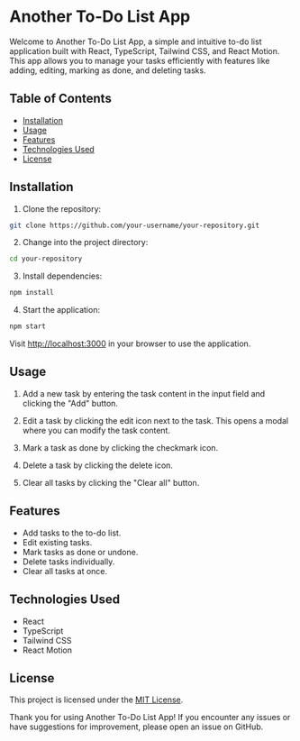 # Another To-Do List App

Welcome to Another To-Do List App, a simple and intuitive to-do list application built with React, TypeScript, Tailwind CSS, and React Motion. This app allows you to manage your tasks efficiently with features like adding, editing, marking as done, and deleting tasks.

## Table of Contents

- [Installation](#installation)
- [Usage](#usage)
- [Features](#features)
- [Technologies Used](#technologies-used)
- [License](#license)

## Installation

1. Clone the repository:

```bash
git clone https://github.com/your-username/your-repository.git
```

2. Change into the project directory:

```bash
cd your-repository
```

3. Install dependencies:

```bash
npm install
```

4. Start the application:

```bash
npm start
```

Visit [http://localhost:3000](http://localhost:3000) in your browser to use the application.

## Usage

1. Add a new task by entering the task content in the input field and clicking the "Add" button.

2. Edit a task by clicking the edit icon next to the task. This opens a modal where you can modify the task content.

3. Mark a task as done by clicking the checkmark icon.

4. Delete a task by clicking the delete icon.

5. Clear all tasks by clicking the "Clear all" button.

## Features

- Add tasks to the to-do list.
- Edit existing tasks.
- Mark tasks as done or undone.
- Delete tasks individually.
- Clear all tasks at once.

## Technologies Used

- React
- TypeScript
- Tailwind CSS
- React Motion

## License

This project is licensed under the [MIT License](LICENSE).

Thank you for using Another To-Do List App! If you encounter any issues or have suggestions for improvement, please open an issue on GitHub.
